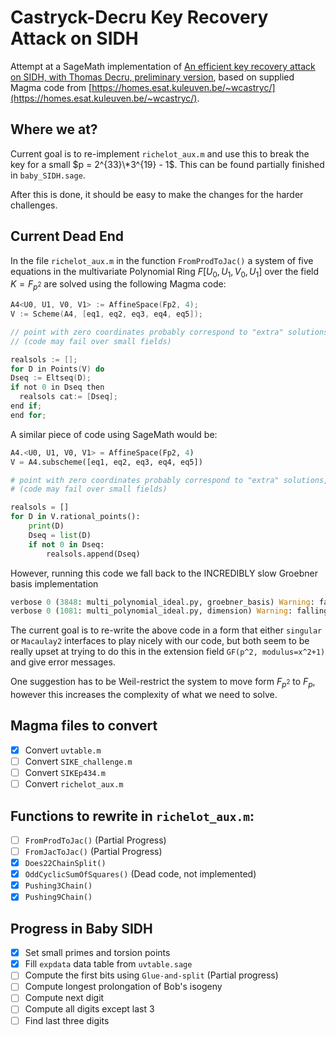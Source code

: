 # Castryck-Decru Key Recovery Attack on SIDH

Attempt at a SageMath implementation of [An efficient key recovery attack on SIDH, with Thomas Decru, preliminary version](https://eprint.iacr.org/2022/975.pdf), based on supplied Magma code from [https://homes.esat.kuleuven.be/~wcastryc/](https://homes.esat.kuleuven.be/~wcastryc/).

## Where we at?

Current goal is to re-implement `richelot_aux.m` and use this to break the key for a small $p = 2^{33}\*3^{19} - 1$. This can be found partially finished in `baby_SIDH.sage`. 

After this is done, it should be easy to make the changes for the harder challenges.

## Current Dead End

In the file `richelot_aux.m` in the function `FromProdToJac()` a system of five equations in the multivariate Polynomial Ring $F[U_0, U_1, V_0, U_1]$ over the field $K = F_{p^2}$ are solved using the following Magma code:

```c
A4<U0, U1, V0, V1> := AffineSpace(Fp2, 4);
V := Scheme(A4, [eq1, eq2, eq3, eq4, eq5]);

// point with zero coordinates probably correspond to "extra" solutions, we should be left with 4 sols
// (code may fail over small fields)

realsols := [];
for D in Points(V) do
Dseq := Eltseq(D);
if not 0 in Dseq then
  realsols cat:= [Dseq];
end if;
end for;
```

A similar piece of code using SageMath would be:

```py
A4.<U0, U1, V0, V1> = AffineSpace(Fp2, 4)
V = A4.subscheme([eq1, eq2, eq3, eq4, eq5])

# point with zero coordinates probably correspond to "extra" solutions, we should be left with 4 sols
# (code may fail over small fields)

realsols = []
for D in V.rational_points():
    print(D)
    Dseq = list(D)
    if not 0 in Dseq:
        realsols.append(Dseq)
```

However, running this code we fall back to the INCREDIBLY slow Groebner basis implementation
```py
verbose 0 (3848: multi_polynomial_ideal.py, groebner_basis) Warning: falling back to very slow toy implementation.
verbose 0 (1081: multi_polynomial_ideal.py, dimension) Warning: falling back to very slow toy implementation.
```

The current goal is to re-write the above code in a form that either `singular` or `Macaulay2` interfaces to play nicely with our code, but both seem to be really upset at trying to do this in the extension field `GF(p^2, modulus=x^2+1)` and give error messages.

One suggestion has to be Weil-restrict the system to move form $F_{p^2}$ to $F_p$, however this increases the complexity of what we need to solve.

## Magma files to convert

- [x] Convert `uvtable.m`
- [ ] Convert `SIKE_challenge.m`
- [ ] Convert `SIKEp434.m`
- [ ] Convert `richelot_aux.m`

## Functions to rewrite in `richelot_aux.m`:

- [ ] `FromProdToJac()` (Partial Progress) 
- [ ] `FromJacToJac()` (Partial Progress)
- [x] `Does22ChainSplit()`
- [x] `OddCyclicSumOfSquares()` (Dead code, not implemented)
- [x] `Pushing3Chain()`
- [x] `Pushing9Chain()`

## Progress in Baby SIDH

- [x] Set small primes and torsion points
- [x] Fill `expdata` data table from `uvtable.sage`
- [ ] Compute the first bits using `Glue-and-split` (Partial progress)
- [ ] Compute longest prolongation of Bob's isogeny
- [ ] Compute next digit
- [ ] Compute all digits except last 3
- [ ] Find last three digits
